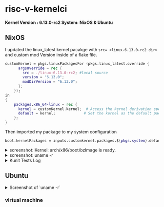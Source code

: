 # risc-v-kernelci
**Kernel Version : 6.13.0-rc2 
System: NixOS & Ubuntu**

## NixOS

I updated the linux_latest kernel pacakge with `src= <linux-6.13.0-rc2 dir>` and custom mod Version inside of a flake file.
```nix
customKernel = pkgs.linuxPackagesFor (pkgs.linux_latest.override {
      argsOverride = rec {
        src = ./linux-6.13.0-rc2; #local source 
        version = "6.13.0";
        modDirVersion = "6.13.0";
      };
    });
in
{
    packages.x86_64-linux = rec {
      kernel = customKernel.kernel;  # Access the kernel derivation specifically
      default = kernel;             # Set the kernel as the default package
    };
}
```
Then imported my package to my system configuration 
```nix
boot.kernelPackages = inputs.customkernel.packages.${pkgs.system}.default;
```

<details>
  <summary> screenshot: Kernel: arch/x86/boot/bzImage is ready. </summary>

```bash
make defconfig
make -j6 
```
Build Logs: 

![image](https://github.com/user-attachments/assets/b3bff0c8-7919-4a2c-9015-13b1406f04ab)

</details>

<details>
  <summary> screenshot: uname -r </summary>

```bash
  neofetch
  uname -r 
```
  
![neofetch](https://github.com/user-attachments/assets/dbc2bfb4-4aa4-41f1-b925-1368ba30001b)
![uname-r](https://github.com/user-attachments/assets/422302ea-869e-4b59-8cee-ab4a2e5ed22c)
</details>


<details>
  <summary> Kunit Tests Log </summary>
  
![swappy-20250206-034357](https://github.com/user-attachments/assets/ec1f7cf1-70c1-487e-93dc-db34257c9a83)

</details>

## Ubuntu
<details>
  <summary> Screenshot of `uname -r` </summary>
  
</details>
  
### virtual machine 




